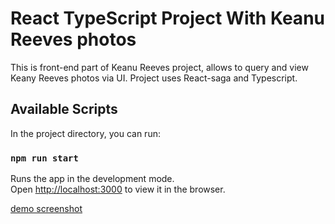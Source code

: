 # React TypeScript Project With Keanu Reeves photos

This is front-end part of Keanu Reeves project, allows to query and
view Keany Reeves photos via UI. Project uses React-saga and Typescript.

## Available Scripts

In the project directory, you can run:

### `npm run start`

Runs the app in the development mode.\
Open [http://localhost:3000](http://localhost:3000) to view it in the browser.

[demo screenshot](./demo.jpg)
